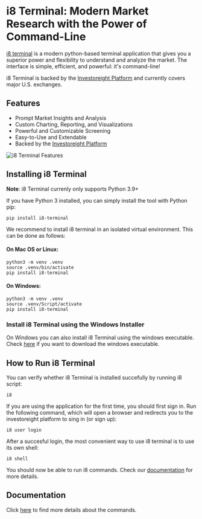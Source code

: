 # i8 Terminal: Modern Market Research with the Power of Command-Line

[i8 terminal](https://www.i8terminal.io) is a modern python-based terminal application that gives you a superior power and flexibility to understand and analyze the market. The interface is simple, efficient, and powerful: it's command-line!

i8 Terminal is backed by the [Investoreight Platform](https://www.investoreight.com) and currently covers major U.S. exchanges.

## Features
- Prompt Market Insights and Analysis
- Custom Charting, Reporting, and Visualizations
- Powerful and Customizable Screening
- Easy-to-Use and Extendable
- Backed by the [Investoreight Platform](https://www.investoreight.com)


![i8 Terminal Features](https://www.i8terminal.io/img/gif/i8-terminal-demo.gif)

## Installing i8 Terminal
**Note**: i8 Terminal currenly only supports Python 3.9+

If you have Python 3 installed, you can simply install the tool with Python pip:

```
pip install i8-terminal
```

We recommend to install i8 terminal in an isolated virtual environment. This can be done as follows:

#### On Mac OS or Linux:

```
python3 -m venv .venv 
source .venv/bin/activate 
pip install i8-terminal
```

#### On Windows:

```
python3 -m venv .venv 
source .venv/Script/activate 
pip install i8-terminal
```

### Install i8 Terminal using the Windows Installer
On Windows you can also install i8 Terminal using the windows executable. Check [here](https://i8terminal.io/download) if you want to download the windows executable.


## How to Run i8 Terminal
You can verify whether i8 Terminal is installed succefully by running i8 script:

```
i8
```

If you are using the application for the first time, you should first sign in. Run the following command, which will open a browser and redirects you to the investoreight platform to sing in (or sign up):

```
i8 user login
```

After a succesful login, the most convenient way to use i8 terminal is to use its own shell:

```
i8 shell
```

You should now be able to run i8 commands. Check our [documentation](https://docs.i8terminal.io/) for more details.

## Documentation
Click [here](https://docs.i8terminal.io/) to find more details about the commands.
